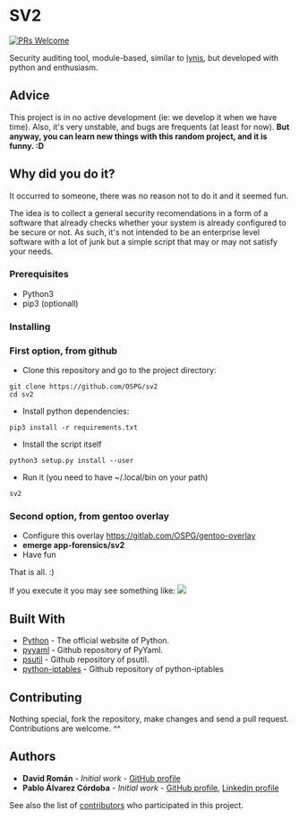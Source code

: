 # SV2
[![PRs Welcome](https://img.shields.io/badge/PRs-welcome-brightgreen.svg?style=flat-square)](http://makeapullrequest.com) 

Security auditing tool, module-based, similar to [lynis](https://github.com/CISOfy/lynis), but developed with python and enthusiasm.

## Advice
This project is in no active development (ie: we develop it when we have time).
Also, it's very unstable, and bugs are frequents (at least for now). **But anyway, you can learn new things with this random project, and it is funny. :D**

## Why did you do it?
It occurred to someone, there was no reason not to do it and it seemed fun.

The idea is to collect a general security recomendations in a form of a software that already checks whether your system is already configured to be secure or not. As such, it's not intended to be an enterprise level software with a lot of junk but a simple script that may or may not satisfy your needs.

### Prerequisites

* Python3
* pip3 (optionall)

### Installing

### First option, from github 

* Clone this repository and go to the project directory:
```
git clone https://github.com/OSPG/sv2
cd sv2
```
* Install python dependencies:
```
pip3 install -r requirements.txt
```
* Install the script itself
```
python3 setup.py install --user
```
* Run it (you need to have ~/.local/bin on your path)
```
sv2
```

### Second option, from gentoo overlay

* Configure this overlay https://gitlab.com/OSPG/gentoo-overlay
* **emerge app-forensics/sv2**
* Have fun

That is all. :)

If you execute it you may see something like:
![](https://imgur.com/download/r96uZOh)

## Built With

* [Python](https://python.org) - The official website of Python.
* [pyyaml](https://github.com/yaml/pyyaml) - Github repository of PyYaml.
* [psutil](https://github.com/giampaolo/psutil) - Github repository of psutil.
* [python-iptables](https://github.com/ldx/python-iptables) - Github repository of python-iptables

## Contributing

Nothing special, fork the repository, make changes and send a pull request.
Contributions are welcome. ^^

## Authors

* **David Román** - *Initial work* - [GitHub profile](https://github.com/stkw0)
* **Pablo Álvarez Córdoba** - *Initial work* - [GitHub profile](https://github.com/palvarezcordoba/), [Linkedin profile](https://www.linkedin.com/in/pablo-Álvarez-Córdoba/)

See also the list of [contributors](https://github.com/OSPG/sv2/contributors) who participated in this project.
